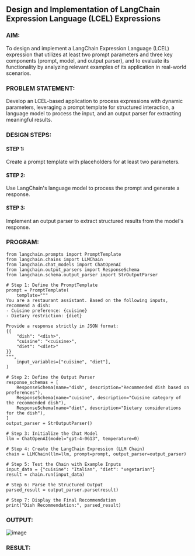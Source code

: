 ## Design and Implementation of LangChain Expression Language (LCEL) Expressions

### AIM:
To design and implement a LangChain Expression Language (LCEL) expression that utilizes at least two prompt parameters and three key components (prompt, model, and output parser), and to evaluate its functionality by analyzing relevant examples of its application in real-world scenarios.

### PROBLEM STATEMENT:
Develop an LCEL-based application to process expressions with dynamic parameters, leveraging a prompt template for structured interaction, a language model to process the input, and an output parser for extracting meaningful results.

### DESIGN STEPS:

#### STEP 1:
Create a prompt template with placeholders for at least two parameters.

#### STEP 2:
Use LangChain's language model to process the prompt and generate a response.

#### STEP 3:
Implement an output parser to extract structured results from the model's response.

### PROGRAM:
```
from langchain.prompts import PromptTemplate
from langchain.chains import LLMChain
from langchain.chat_models import ChatOpenAI
from langchain.output_parsers import ResponseSchema
from langchain.schema.output_parser import StrOutputParser

# Step 1: Define the PromptTemplate
prompt = PromptTemplate(
    template="""
You are a restaurant assistant. Based on the following inputs, recommend a dish:
- Cuisine preference: {cuisine}
- Dietary restriction: {diet}

Provide a response strictly in JSON format:
{{
    "dish": "<dish>",
    "cuisine": "<cuisine>",
    "diet": "<diet>"
}}
""",
    input_variables=["cuisine", "diet"],
)

# Step 2: Define the Output Parser
response_schemas = [
    ResponseSchema(name="dish", description="Recommended dish based on preferences"),
    ResponseSchema(name="cuisine", description="Cuisine category of the recommended dish"),
    ResponseSchema(name="diet", description="Dietary considerations for the dish"),
]
output_parser = StrOutputParser()

# Step 3: Initialize the Chat Model
llm = ChatOpenAI(model="gpt-4-0613", temperature=0)

# Step 4: Create the LangChain Expression (LLM Chain)
chain = LLMChain(llm=llm, prompt=prompt, output_parser=output_parser)

# Step 5: Test the Chain with Example Inputs
input_data = {"cuisine": "Italian", "diet": "vegetarian"}
result = chain.run(input_data)

# Step 6: Parse the Structured Output
parsed_result = output_parser.parse(result)

# Step 7: Display the Final Recommendation
print("Dish Recommendation:", parsed_result)

```
### OUTPUT:
![image](https://github.com/user-attachments/assets/de402fe2-fa10-465c-bb86-b1e8ea972298)

### RESULT:
